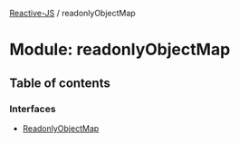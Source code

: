 [Reactive-JS](../README.md) / readonlyObjectMap

# Module: readonlyObjectMap

## Table of contents

### Interfaces

- [ReadonlyObjectMap](../interfaces/readonlyObjectMap.ReadonlyObjectMap.md)
